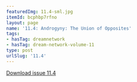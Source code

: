 ```yaml
---
featuredImg: 11.4-sml.jpg
itemId: bcphbp7rfno
layout: page
name: '11.4: Androgyny: The Union of Opposites'
tags:
- hasTag: dreamnetwork
- hasTag: dream-network-volume-11
type: post
urlSlug: '11.4'
---
```

<a href="../files/pdfs/Volume_11/11.4-Dream-Network_Volume-11_No-4.pdf" download="">Download issue 11.4</a>